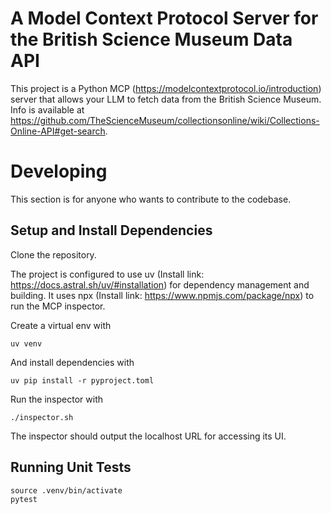 # A Model Context Protocol Server for the British Science Museum Data API

This project is a Python MCP (https://modelcontextprotocol.io/introduction) server that allows your LLM to fetch data
from the British Science Museum. Info is available at https://github.com/TheScienceMuseum/collectionsonline/wiki/Collections-Online-API#get-search.

# Developing

This section is for anyone who wants to contribute to the codebase.

## Setup and Install Dependencies

Clone the repository.

The project is configured to use uv (Install link: https://docs.astral.sh/uv/#installation) for dependency management 
and building.
It uses npx (Install link: https://www.npmjs.com/package/npx) to run the MCP inspector.  

Create a virtual env with

```shell
uv venv
```

And install dependencies with

```shell
uv pip install -r pyproject.toml
```

Run the inspector with
```shell
./inspector.sh
```
The inspector should output the localhost URL for accessing its UI.
## Running Unit Tests

```shell
source .venv/bin/activate
pytest
```